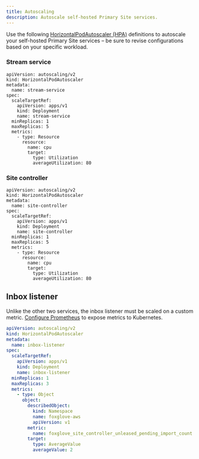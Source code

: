 ```yaml
---
title: Autoscaling
description: Autoscale self-hosted Primary Site services.
---
```


Use the following [HorizontalPodAutoscaler (HPA)](https://kubernetes.io/docs/tasks/run-application/horizontal-pod-autoscale/) definitions to autoscale your self-hosted Primary Site services – be sure to revise configurations based on your specific workload.

### Stream service

```
apiVersion: autoscaling/v2
kind: HorizontalPodAutoscaler
metadata:
  name: stream-service
spec:
  scaleTargetRef:
    apiVersion: apps/v1
    kind: Deployment
    name: stream-service
  minReplicas: 1
  maxReplicas: 5
  metrics:
    - type: Resource
      resource:
        name: cpu
        target:
          type: Utilization
          averageUtilization: 80
```

### Site controller

```
apiVersion: autoscaling/v2
kind: HorizontalPodAutoscaler
metadata:
  name: site-controller
spec:
  scaleTargetRef:
    apiVersion: apps/v1
    kind: Deployment
    name: site-controller
  minReplicas: 1
  maxReplicas: 5
  metrics:
    - type: Resource
      resource:
        name: cpu
        target:
          type: Utilization
          averageUtilization: 80
```

## Inbox listener

Unlike the other two services, the inbox listener must be scaled on a custom metric. [Configure Prometheus](/docs/self-hosting/monitoring#configure-prometheus) to expose metrics to Kubernetes.

```yml
apiVersion: autoscaling/v2
kind: HorizontalPodAutoscaler
metadata:
  name: inbox-listener
spec:
  scaleTargetRef:
    apiVersion: apps/v1
    kind: Deployment
    name: inbox-listener
  minReplicas: 1
  maxReplicas: 3
  metrics:
    - type: Object
      object:
        describedObject:
          kind: Namespace
          name: foxglove-aws
          apiVersion: v1
        metric:
          name: foxglove_site_controller_unleased_pending_import_count
        target:
          type: AverageValue
          averageValue: 2
```
